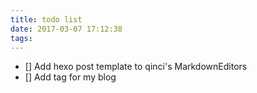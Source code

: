 ```yaml
---
title: todo list
date: 2017-03-07 17:12:38
tags:
---
```


- [] Add hexo post template to qinci's MarkdownEditors
- [] Add tag for my blog